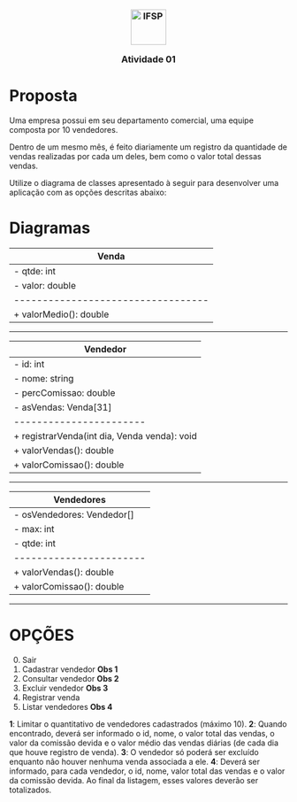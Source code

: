 <h3 align="center">

<img width="64" alt="IFSP" src="https://avatars0.githubusercontent.com/u/62160025?s=200&v=4" />

Atividade 01

</h3>

# Proposta

Uma empresa possui em seu departamento comercial, uma equipe composta por 10 vendedores.

Dentro de um mesmo mês, é feito diariamente um registro da quantidade de vendas realizadas por cada um deles, bem como o valor total dessas vendas.

Utilize o diagrama de classes apresentado à seguir para desenvolver uma aplicação com as opções descritas abaixo:

# Diagramas

| Venda                              |
| ---------------------------------- |
| - qtde: int                        |
| - valor: double                    |
| ---------------------------------- |
| + valorMedio(): double             |

---

| Vendedor                                     |
| -------------------------------------------- |
| - id: int                                    |
| - nome: string                               |
| - percComissao: double                       |
| - asVendas: Venda[31]                        |
| -----------------------                      |
| + registrarVenda(int dia, Venda venda): void |
| + valorVendas(): double                      |
| + valorComissao(): double                    |

---

| Vendedores                 |
| -------------------------- |
| - osVendedores: Vendedor[] |
| - max: int                 |
| - qtde: int                |
| -----------------------    |
| + valorVendas(): double    |
| + valorComissao(): double  |

---

# OPÇÕES

0. Sair
1. Cadastrar vendedor **Obs 1**
2. Consultar vendedor **Obs 2**
3. Excluir vendedor **Obs 3**
4. Registrar venda
5. Listar vendedores **Obs 4**

**1**: Limitar o quantitativo de vendedores cadastrados (máximo 10).
**2**: Quando encontrado, deverá ser informado o id, nome, o valor total das vendas, o valor da comissão devida e o valor médio das vendas diárias (de cada dia que houve registro de venda).
**3**: O vendedor só poderá ser excluído enquanto não houver nenhuma venda associada a ele.
**4**: Deverá ser informado, para cada vendedor, o id, nome, valor total das vendas e o valor da comissão devida. Ao final da listagem, esses valores deverão ser totalizados.
